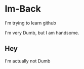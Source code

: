 # Im-Back
I'm trying to learn github

I'm very Dumb, but I am handsome.

## Hey
I'm actually not Dumb
